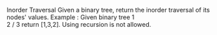 Inorder Traversal
Given a binary tree, return the inorder traversal of its nodes' values. Example : Given binary tree
   1
    \
     2
    /
   3
return [1,3,2]. Using recursion is not allowed.
